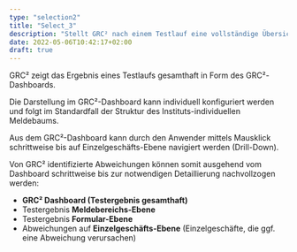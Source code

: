 ```yaml
---
type: "selection2"
title: "Select_3"
description: "Stellt GRC² nach einem Testlauf eine vollständige Übersicht des Testergebnisses zur Verfügung? Wie werden die Testergebnisse strukturiert ?"
date: 2022-05-06T10:42:17+02:00
draft: true
---
```


GRC² zeigt das Ergebnis eines Testlaufs gesamthaft in Form des GRC²-Dashboards.

Die Darstellung im GRC²-Dashboard kann individuell konfiguriert werden und folgt im Standardfall der Struktur des Instituts-individuellen Meldebaums.

Aus dem GRC²-Dashboard kann durch den Anwender mittels Mausklick schrittweise bis auf Einzelgeschäfts-Ebene navigiert werden (Drill-Down).

Von GRC² identifizierte Abweichungen können somit ausgehend vom Dashboard schrittweise bis zur notwendigen Detaillierung nachvollzogen werden:

+ **GRC² Dashboard (Testergebnis gesamthaft)**
+ Testergebnis **Meldebereichs-Ebene**
+ Testergebnis **Formular-Ebene**
+ Abweichungen auf **Einzelgeschäfts-Ebene** (Einzelgeschäfte, die ggf. eine Abweichung verursachen)